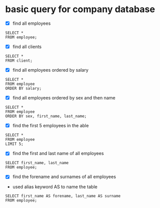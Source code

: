 # basic query for company database

- [x] find all employees

```
SELECT *
FROM employee;
```

- [x] find all clients

```
SELECT *
FROM client;
```

- [x] find all employees ordered by salary

```
SELECT *
FROM employee
ORDER BY salary;
```

- [x] find all employees ordered by sex and then name

```
SELECT *
FROM employee
ORDER BY sex, first_name, last_name;
```

- [x] find the first 5 employees in the able

```
SELECT *
FROM employee
LIMIT 5;
```

- [x] find the first and last name of all employees

```
SELECT first_name, last_name
FROM employee;
```

- [x] find the forename and surnames of all employees
- used alias keyword AS to name the table

```
SELECT first_name AS forename, last_name AS surname
FROM employee;
```
